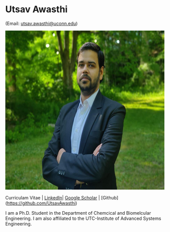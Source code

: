 # Utsav Awasthi 
(Email: utsav.awasthi@uconn.edu)

<img src="/Photo.jpg" width="500" height="500">

Curriculam Vitae | [LinkedIn](https://www.linkedin.com/in/utsavavasthi/)| [Google Scholar](https://scholar.google.com/citations?user=8GIAICkAAAAJ&hl=en&oi=ao) | [Github] (https://github.com/UtsavAwasthi)


I am a Ph.D. Student in the Department of Chemcical and Biomelcular Engineering. I am also affiliated to the UTC-Institute of Advanced Systems Engineering.

